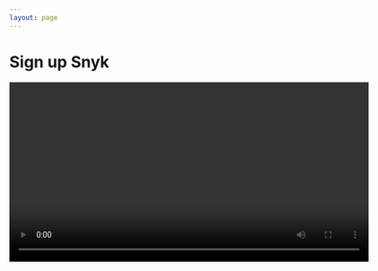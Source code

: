 ```yaml
---
layout: page
---
```


# Sign up Snyk

<video width="640" controls>
  <source src="https://user-images.githubusercontent.com/45160975/202378095-33b27e8d-ba7d-46b3-8f49-fe8ca97772df.mp4">
  $B$*;H$$$N%V%i%&%6$G$O(BVideo$B%?%0$,%5%]!<%H$5$l$F$$$^$;$s!#(B
</video>
